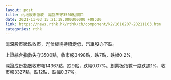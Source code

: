 ```yaml
---
layout: post
title: 內地股市低收　滬指失守3500點關口
date: 2021-11-03 15:21:18.000000000 +08:00
link: https://news.rthk.hk/rthk/ch/component/k2/1618207-20211103.htm
categories: rthk
---
```


滬深股市微跌收市，光伏板塊持續走低，汽車股亦下跌。

上證綜合指數失守3500點，收市報3498點，跌7點，跌幅0.2%。

深證成份指數收市報14367點，跌9點，跌幅0.07%。創業板指數一度跌逾1%，收市報3327點，跌12點，跌幅0.37%。
